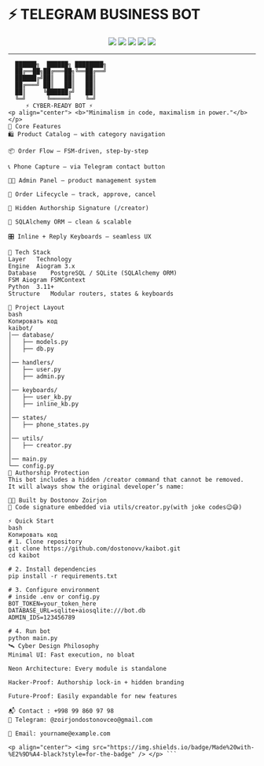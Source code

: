 # ⚡️ TELEGRAM BUSINESS BOT  

<p align="center">
  <img src="https://img.shields.io/badge/Python-3.11-0d1117?style=for-the-badge&logo=python&logoColor=yellow" />
  <img src="https://img.shields.io/badge/Aiogram-3.x-0d1117?style=for-the-badge&logo=telegram&logoColor=blue" />
  <img src="https://img.shields.io/badge/Build-Passing-0d1117?style=for-the-badge&logo=github&logoColor=green" />
  <img src="https://img.shields.io/badge/Database-SQLAlchemy-0d1117?style=for-the-badge&logo=postgresql&logoColor=blue" />
  <img src="https://img.shields.io/badge/License-Proprietary-0d1117?style=for-the-badge&logo=lock&logoColor=red" />
</p>

---

```ascii
  ██████╗  ██████╗ ████████╗
  ██╔══██╗██╔═══██╗╚══██╔══╝
  ██████╔╝██║   ██║   ██║   
  ██╔═══╝ ██║   ██║   ██║   
  ██║     ╚██████╔╝   ██║   
  ╚═╝      ╚═════╝    ╚═╝   
     ⚡ CYBER-READY BOT ⚡
<p align="center"> <b>"Minimalism in code, maximalism in power."</b> </p>
🚀 Core Features
🛍 Product Catalog — with category navigation

📦 Order Flow — FSM-driven, step-by-step

📞 Phone Capture — via Telegram contact button

🧑‍💼 Admin Panel — product management system

🧾 Order Lifecycle — track, approve, cancel

🔐 Hidden Authorship Signature (/creator)

🧠 SQLAlchemy ORM — clean & scalable

🎛 Inline + Reply Keyboards — seamless UX

🧠 Tech Stack
Layer	Technology
Engine	Aiogram 3.x
Database	PostgreSQL / SQLite (SQLAlchemy ORM)
FSM	Aiogram FSMContext
Python	3.11+
Structure	Modular routers, states & keyboards

📂 Project Layout
bash
Копировать код
kaibot/
│── database/
│   ├── models.py
│   ├── db.py
│
│── handlers/
│   ├── user.py
│   ├── admin.py
│
│── keyboards/
│   ├── user_kb.py
│   ├── inline_kb.py
│
│── states/
│   ├── phone_states.py
│
│── utils/
│   ├── creator.py
│
│── main.py
└── config.py
🔐 Authorship Protection
This bot includes a hidden /creator command that cannot be removed.
It will always show the original developer’s name:

👨‍💻 Built by Dostonov Zoirjon
🧬 Code signature embedded via utils/creator.py(with joke codes😉😅)

⚡️ Quick Start
bash
Копировать код
# 1. Clone repository
git clone https://github.com/dostonovv/kaibot.git
cd kaibot

# 2. Install dependencies
pip install -r requirements.txt

# 3. Configure environment
# inside .env or config.py
BOT_TOKEN=your_token_here
DATABASE_URL=sqlite+aiosqlite:///bot.db
ADMIN_IDS=123456789

# 4. Run bot
python main.py
🛰 Cyber Design Philosophy
Minimal UI: Fast execution, no bloat

Neon Architecture: Every module is standalone

Hacker-Proof: Authorship lock-in + hidden branding

Future-Proof: Easily expandable for new features

📬 Contact : +998 99 860 97 98
💬 Telegram: @zoirjondostonovceo@gmail.com

📧 Email: yourname@example.com

<p align="center"> <img src="https://img.shields.io/badge/Made%20with-%E2%9D%A4-black?style=for-the-badge" /> </p> ```
